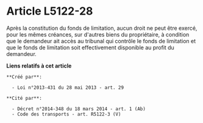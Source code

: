 # Article L5122-28

Après la constitution du fonds de limitation, aucun droit ne peut être exercé, pour les mêmes créances, sur d'autres biens du
propriétaire, à condition que le demandeur ait accès au tribunal qui contrôle le fonds de limitation et que le fonds de
limitation soit effectivement disponible au profit du demandeur.

**Liens relatifs à cet article**

	**Créé par**:

	  - Loi n°2013-431 du 28 mai 2013 - art. 29

	**Cité par**:

	  - Décret n°2014-348 du 18 mars 2014 - art. 1 (Ab)
	  - Code des transports - art. R5122-3 (V)
